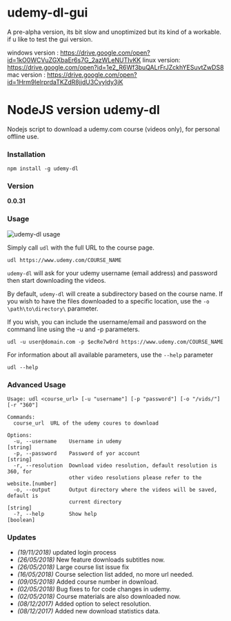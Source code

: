 # udemy-dl-gui

A pre-alpha version, its bit slow and unoptimized but its kind of a workable.
if u like to test the gui version.

windows version : https://drive.google.com/open?id=1kO0WCVuZGXbaEr6s7G_2azWLeNUTIvKK
linux version: https://drive.google.com/open?id=1e2_R6Wf3buQALrFrJZckhYESuvtZwDS8
mac version : https://drive.google.com/open?id=1Hrm9lelrprdaTKZdR8jjdU3Cvyldy3jK

# NodeJS version udemy-dl
Nodejs script to download a udemy.com course (videos only), for personal offline use.

### Installation
```
npm install -g udemy-dl
```

### Version
**0.0.31**

### Usage
![udemy-dl usage](https://raw.githubusercontent.com/riazXrazor/udemy-dl/master/gif/udemy-dl.gif)

Simply call `udl` with the full URL to the course page.
```
udl https://www.udemy.com/COURSE_NAME
```
`udemy-dl` will ask for your udemy username (email address) and password then start downloading the videos.

By default, `udemy-dl` will create a subdirectory based on the course name.  If you wish to have the files downloaded to a specific location, use the `-o \path\to\directory\` parameter.

If you wish, you can include the username/email and password on the command line using the -u and -p parameters.

```
udl -u user@domain.com -p $ecRe7w0rd https://www.udemy.com/COURSE_NAME
```

For information about all available parameters, use the `--help` parameter
```
udl --help
```

### Advanced Usage

```
Usage: udl <course_url> [-u "username"] [-p "password"] [-o "/vids/"] [-r "360"]

Commands:
  course_url  URL of the udemy coures to download

Options:
  -u, --username    Username in udemy                                   [string]
  -p, --password    Password of yor account                             [string]
  -r, --resolution  Download video resolution, default resolution is 360, for
                    other video resolutions please refer to the website.[number]
  -o, --output      Output directory where the videos will be saved, default is
                    current directory                                   [string]
  -?, --help        Show help                                          [boolean]

```


### Updates
 - *(19/11/2018)* updated login process
 - *(26/05/2018)* New feature downloads subtitles now.
 - *(26/05/2018)* Large course list issue fix
 - *(16/05/2018)* Course selection list added, no more url needed.
 - *(09/05/2018)* Added course number in download.
 - *(02/05/2018)* Bug fixes to for code changes in udemy.
 - *(02/05/2018)* Course materials are also downloaded now.
 - *(08/12/2017)* Added option to select resolution.
 - *(08/12/2017)* Added new download statistics data.

